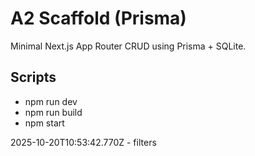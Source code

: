 # A2 Scaffold (Prisma)

Minimal Next.js App Router CRUD using Prisma + SQLite.

## Scripts
- npm run dev
- npm run build
- npm start

2025-10-20T10:53:42.770Z - filters
